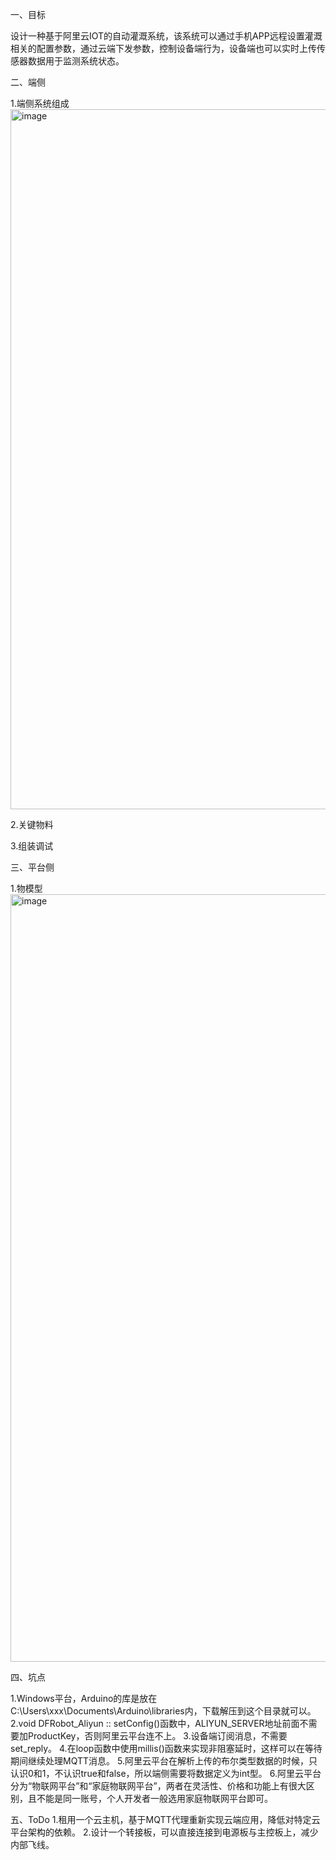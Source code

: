 一、目标

设计一种基于阿里云IOT的自动灌溉系统，该系统可以通过手机APP远程设置灌溉相关的配置参数，通过云端下发参数，控制设备端行为，设备端也可以实时上传传感器数据用于监测系统状态。

二、端侧

1.端侧系统组成
<img width="1120" alt="image" src="https://github.com/user-attachments/assets/51a5099a-0d05-4093-8c7e-fdf8855a2aca">

2.关键物料

3.组装调试


三、平台侧

1.物模型
<img width="1228" alt="image" src="https://github.com/user-attachments/assets/fd6bd7c5-5a11-4b54-a932-b3f972ae7c23">

四、坑点

1.Windows平台，Arduino的库是放在C:\Users\xxx\Documents\Arduino\libraries内，下载解压到这个目录就可以。
2.void DFRobot_Aliyun :: setConfig()函数中，ALIYUN_SERVER地址前面不需要加ProductKey，否则阿里云平台连不上。
3.设备端订阅消息，不需要set_reply。
4.在loop函数中使用millis()函数来实现非阻塞延时，这样可以在等待期间继续处理MQTT消息。
5.阿里云平台在解析上传的布尔类型数据的时候，只认识0和1，不认识true和false，所以端侧需要将数据定义为int型。
6.阿里云平台分为“物联网平台”和“家庭物联网平台”，两者在灵活性、价格和功能上有很大区别，且不能是同一账号，个人开发者一般选用家庭物联网平台即可。

五、ToDo
1.租用一个云主机，基于MQTT代理重新实现云端应用，降低对特定云平台架构的依赖。
2.设计一个转接板，可以直接连接到电源板与主控板上，减少内部飞线。
